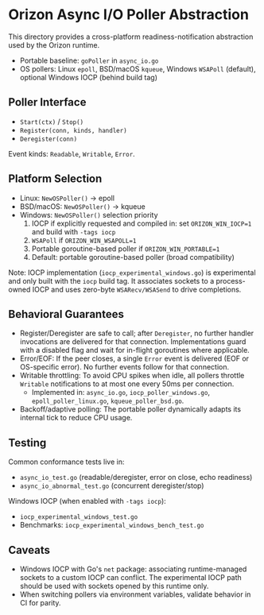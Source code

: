 # Orizon Async I/O Poller Abstraction

This directory provides a cross-platform readiness-notification abstraction used by the Orizon runtime.

- Portable baseline: `goPoller` in `async_io.go`
- OS pollers: Linux `epoll`, BSD/macOS `kqueue`, Windows `WSAPoll` (default), optional Windows IOCP (behind build tag)

## Poller Interface
- `Start(ctx)` / `Stop()`
- `Register(conn, kinds, handler)`
- `Deregister(conn)`

Event kinds: `Readable`, `Writable`, `Error`.

## Platform Selection
- Linux: `NewOSPoller()` -> epoll
- BSD/macOS: `NewOSPoller()` -> kqueue
- Windows: `NewOSPoller()` selection priority
  1. IOCP if explicitly requested and compiled in: set `ORIZON_WIN_IOCP=1` and build with `-tags iocp`
  2. `WSAPoll` if `ORIZON_WIN_WSAPOLL=1`
  3. Portable goroutine-based poller if `ORIZON_WIN_PORTABLE=1`
  4. Default: portable goroutine-based poller (broad compatibility)

Note: IOCP implementation (`iocp_experimental_windows.go`) is experimental and only built with the `iocp` build tag. It associates sockets to a process-owned IOCP and uses zero-byte `WSARecv/WSASend` to drive completions.

## Behavioral Guarantees
- Register/Deregister are safe to call; after `Deregister`, no further handler invocations are delivered for that connection. Implementations guard with a disabled flag and wait for in-flight goroutines where applicable.
- Error/EOF: If the peer closes, a single `Error` event is delivered (EOF or OS-specific error). No further events follow for that connection.
- Writable throttling: To avoid CPU spikes when idle, all pollers throttle `Writable` notifications to at most one every 50ms per connection.
  - Implemented in: `async_io.go`, `iocp_poller_windows.go`, `epoll_poller_linux.go`, `kqueue_poller_bsd.go`.
- Backoff/adaptive polling: The portable poller dynamically adapts its internal tick to reduce CPU usage.

## Testing
Common conformance tests live in:
- `async_io_test.go` (readable/deregister, error on close, echo readiness)
- `async_io_abnormal_test.go` (concurrent deregister/stop)

Windows IOCP (when enabled with `-tags iocp`):
- `iocp_experimental_windows_test.go`
- Benchmarks: `iocp_experimental_windows_bench_test.go`

## Caveats
- Windows IOCP with Go's `net` package: associating runtime-managed sockets to a custom IOCP can conflict. The experimental IOCP path should be used with sockets opened by this runtime only.
- When switching pollers via environment variables, validate behavior in CI for parity.
